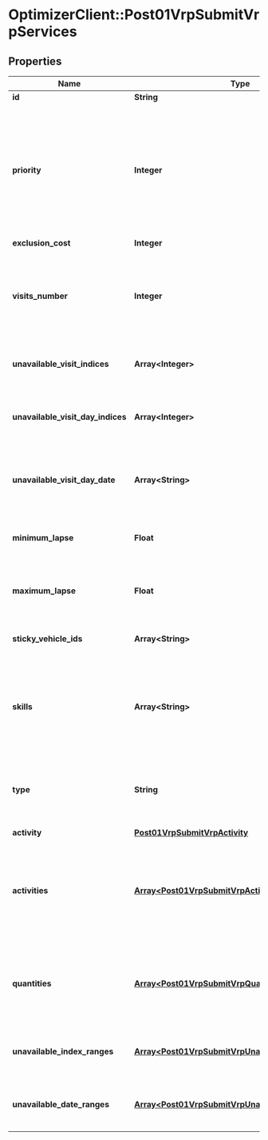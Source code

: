 # OptimizerClient::Post01VrpSubmitVrpServices

## Properties
Name | Type | Description | Notes
------------ | ------------- | ------------- | -------------
**id** | **String** |  | 
**priority** | **Integer** | Priority assigned to the service in case of conflict to assign every jobs (from 0 to 8, default is 4. 0 is the highest priority level). Not available with same_point_day option. | [optional] 
**exclusion_cost** | **Integer** | Exclusion cost | [optional] 
**visits_number** | **Integer** | (Scheduling only) Total number of visits over the complete schedule (including the unavailable visit indices) | [optional] [default to 1]
**unavailable_visit_indices** | **Array&lt;Integer&gt;** | (Scheduling only) unavailable indices of visit | [optional] 
**unavailable_visit_day_indices** | **Array&lt;Integer&gt;** | (Scheduling only) Express the exceptionnals days indices of unavailabilty | [optional] 
**unavailable_visit_day_date** | **Array&lt;String&gt;** | (Scheduling only) Express the exceptionnals days of unavailability | [optional] 
**minimum_lapse** | **Float** | (Scheduling only) Minimum day lapse between two visits | [optional] 
**maximum_lapse** | **Float** | (Scheduling only) Maximum day lapse between two visits | [optional] 
**sticky_vehicle_ids** | **Array&lt;String&gt;** | Defined to which vehicle the service is assigned | [optional] 
**skills** | **Array&lt;String&gt;** | Particular abilities required by a vehicle to perform this service. Not available with periodic heuristic. | [optional] 
**type** | **String** | &#x60;service&#x60;, &#x60;pickup&#x60; or &#x60;delivery&#x60;. Only service type is available with periodic heuristic. | [optional] 
**activity** | [**Post01VrpSubmitVrpActivity**](Post01VrpSubmitVrpActivity.md) |  | [optional] 
**activities** | [**Array&lt;Post01VrpSubmitVrpActivities&gt;**](Post01VrpSubmitVrpActivities.md) | Define other possible activities for the service. This allows to assign different timewindows and/or points to a single service. | [optional] 
**quantities** | [**Array&lt;Post01VrpSubmitVrpQuantities&gt;**](Post01VrpSubmitVrpQuantities.md) | Define the entities which are taken or dropped. The maximum precision supported is 1e-3. | [optional] 
**unavailable_index_ranges** | [**Array&lt;Post01VrpSubmitVrpUnavailableIndexRanges&gt;**](Post01VrpSubmitVrpUnavailableIndexRanges.md) | (Scheduling only) Day index ranges where visits can not take place | [optional] 
**unavailable_date_ranges** | [**Array&lt;Post01VrpSubmitVrpUnavailableDateRanges&gt;**](Post01VrpSubmitVrpUnavailableDateRanges.md) | (Scheduling only) Date ranges where visits can not take place | [optional] 


